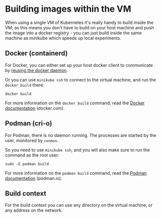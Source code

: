 # Building images within the VM

When using a single VM of Kubernetes it's really handy to build inside the VM; as this means you don't have to build on your host machine and push the image into a docker registry - you can just build inside the same machine as minikube which speeds up local experiments.

## Docker (containerd)

For Docker, you can either set up your host docker client to communicate by [reusing the docker daemon](reusing_the_docker_daemon.md).

Or you can use `minikube ssh` to connect to the virtual machine, and run the `docker build` there:

```shell
docker build
```

For more information on the `docker build` command, read the [Docker documentation](https://docs.docker.com/engine/reference/commandline/build/) (docker.com).

## Podman (cri-o)

For Podman, there is no daemon running. The processes are started by the user, monitored by `conmon`.

So you need to use `minikube ssh`, and you will also make sure to run the command as the root user:

```shell
sudo -E podman build
```

For more information on the `podman build` command, read the [Podman documentation](https://github.com/containers/libpod/blob/master/docs/podman-build.1.md) (podman.io).

## Build context

For the build context you can use any directory on the virtual machine, or any address on the network.
